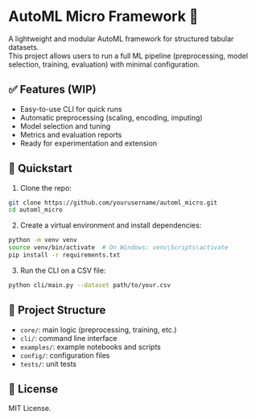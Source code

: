# AutoML Micro Framework 🚀

A lightweight and modular AutoML framework for structured tabular datasets.  
This project allows users to run a full ML pipeline (preprocessing, model selection, training, evaluation) with minimal configuration.

## ✅ Features (WIP)

- Easy-to-use CLI for quick runs
- Automatic preprocessing (scaling, encoding, imputing)
- Model selection and tuning
- Metrics and evaluation reports
- Ready for experimentation and extension

## 🔧 Quickstart

1. Clone the repo:
```bash
git clone https://github.com/yourusername/automl_micro.git
cd automl_micro
```

2. Create a virtual environment and install dependencies:
```bash
python -m venv venv
source venv/bin/activate  # On Windows: venv\Scripts\activate
pip install -r requirements.txt
```

3. Run the CLI on a CSV file:
```bash
python cli/main.py --dataset path/to/your.csv
```

## 📁 Project Structure

- `core/`: main logic (preprocessing, training, etc.)
- `cli/`: command line interface
- `examples/`: example notebooks and scripts
- `config/`: configuration files
- `tests/`: unit tests

## 📌 License

MIT License.
